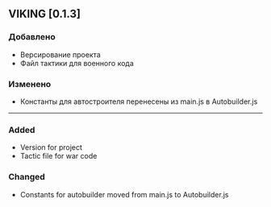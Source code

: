 ## VIKING [0.1.3]

### Добавлено
- Версирование проекта
- Файл тактики для военного кода

### Изменено
- Константы для автостроителя перенесены из main.js в Autobuilder.js

---

### Added
- Version for project
- Tactic file for war code

### Changed
- Constants for autobuilder moved from main.js to Autobuilder.js
